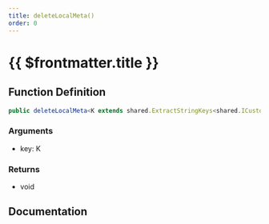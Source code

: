 ```yaml
---
title: deleteLocalMeta()
order: 0
---
```


# {{ $frontmatter.title }}

## Function Definition

```ts
public deleteLocalMeta<K extends shared.ExtractStringKeys<shared.ICustomPlayerLocalMeta>>(key: K): void;
```

### Arguments

* key: K

### Returns

* void

## Documentation

<!--@include: ./parts/deleteLocalMeta.md-->
